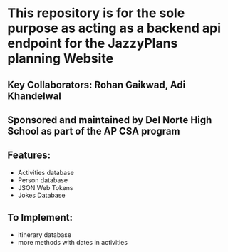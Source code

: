 # This repository is for the sole purpose as acting as a backend api endpoint for the JazzyPlans planning Website
## Key Collaborators: Rohan Gaikwad, Adi Khandelwal
## Sponsored and maintained by Del Norte High School as part of the AP CSA program
## Features:
- Activities database
- Person database
- JSON Web Tokens
- Jokes Database
## To Implement:
- itinerary database
- more methods with dates in activities
